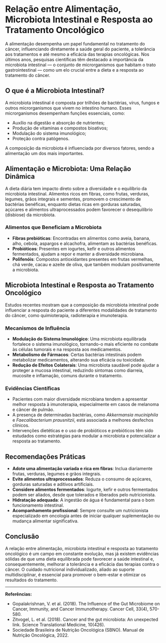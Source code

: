 # Relação entre Alimentação, Microbiota Intestinal e Resposta ao Tratamento Oncológico

A alimentação desempenha um papel fundamental no tratamento do câncer, influenciando diretamente a saúde geral do paciente, a tolerância aos tratamentos e até mesmo a eficácia das terapias oncológicas. Nos últimos anos, pesquisas científicas têm destacado a importância da microbiota intestinal — o conjunto de microrganismos que habitam o trato gastrointestinal — como um elo crucial entre a dieta e a resposta ao tratamento do câncer.

## O que é a Microbiota Intestinal?

A microbiota intestinal é composta por trilhões de bactérias, vírus, fungos e outros microrganismos que vivem no intestino humano. Esses microrganismos desempenham funções essenciais, como:

- Auxílio na digestão e absorção de nutrientes;
- Produção de vitaminas e compostos bioativos;
- Modulação do sistema imunológico;
- Proteção contra patógenos.

A composição da microbiota é influenciada por diversos fatores, sendo a alimentação um dos mais importantes.

## Alimentação e Microbiota: Uma Relação Dinâmica

A dieta diária tem impacto direto sobre a diversidade e o equilíbrio da microbiota intestinal. Alimentos ricos em fibras, como frutas, verduras, legumes, grãos integrais e sementes, promovem o crescimento de bactérias benéficas, enquanto dietas ricas em gorduras saturadas, açúcares e alimentos ultraprocessados podem favorecer o desequilíbrio (disbiose) da microbiota.

### Alimentos que Beneficiam a Microbiota

- **Fibras prebióticas**: Encontradas em alimentos como aveia, banana, alho, cebola, aspargos e alcachofra, alimentam as bactérias benéficas.
- **Probióticos**: Presentes em iogurtes, kefir e outros alimentos fermentados, ajudam a repor e manter a diversidade microbiana.
- **Polifenóis**: Compostos antioxidantes presentes em frutas vermelhas, chá verde, cacau e azeite de oliva, que também modulam positivamente a microbiota.

## Microbiota Intestinal e Resposta ao Tratamento Oncológico

Estudos recentes mostram que a composição da microbiota intestinal pode influenciar a resposta do paciente a diferentes modalidades de tratamento do câncer, como quimioterapia, radioterapia e imunoterapia.

### Mecanismos de Influência

- **Modulação do Sistema Imunológico**: Uma microbiota equilibrada fortalece o sistema imunológico, tornando-o mais eficiente no combate às células tumorais e na resposta aos medicamentos.
- **Metabolismo de Fármacos**: Certas bactérias intestinais podem metabolizar medicamentos, alterando sua eficácia ou toxicidade.
- **Redução de Efeitos Colaterais**: Uma microbiota saudável pode ajudar a proteger a mucosa intestinal, reduzindo sintomas como diarreia, mucosite e inflamação, comuns durante o tratamento.

### Evidências Científicas

- Pacientes com maior diversidade microbiana tendem a apresentar melhor resposta à imunoterapia, especialmente em casos de melanoma e câncer de pulmão.
- A presença de determinadas bactérias, como *Akkermansia muciniphila* e *Faecalibacterium prausnitzii*, está associada a melhores desfechos clínicos.
- Intervenções dietéticas e o uso de probióticos e prebióticos têm sido estudados como estratégias para modular a microbiota e potencializar a resposta ao tratamento.

## Recomendações Práticas

- **Adote uma alimentação variada e rica em fibras**: Inclua diariamente frutas, verduras, legumes e grãos integrais.
- **Evite alimentos ultraprocessados**: Reduza o consumo de açúcares, gorduras saturadas e aditivos artificiais.
- **Considere alimentos fermentados**: Iogurte, kefir e outros fermentados podem ser aliados, desde que tolerados e liberados pelo nutricionista.
- **Hidratação adequada**: A ingestão de água é fundamental para o bom funcionamento intestinal.
- **Acompanhamento profissional**: Sempre consulte um nutricionista especializado em oncologia antes de iniciar qualquer suplementação ou mudança alimentar significativa.

## Conclusão

A relação entre alimentação, microbiota intestinal e resposta ao tratamento oncológico é um campo em constante evolução, mas já existem evidências sólidas de que uma dieta equilibrada pode favorecer a saúde intestinal e, consequentemente, melhorar a tolerância e a eficácia das terapias contra o câncer. O cuidado nutricional individualizado, aliado ao suporte multidisciplinar, é essencial para promover o bem-estar e otimizar os resultados do tratamento.

---

**Referências:**

- Gopalakrishnan, V. et al. (2018). The Influence of the Gut Microbiome on Cancer, Immunity, and Cancer Immunotherapy. Cancer Cell, 33(4), 570-580.
- Zitvogel, L. et al. (2018). Cancer and the gut microbiota: An unexpected link. Science Translational Medicine, 10(426).
- Sociedade Brasileira de Nutrição Oncológica (SBNO). Manual de Nutrição Oncológica, 2022.